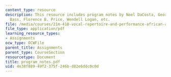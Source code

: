 ```yaml
---
content_type: resource
description: This resource includes program notes by Noel DaCosta, George Houston
  Bass, Florence B. Price, Wendell Logan, etc.
file: /media/courses/21m-410-vocal-repertoire-and-performance-african-american-composers-spring-2005/4e38f88949f2375f246bd82e6ddc0c0d_program_notes.pdf
file_type: application/pdf
learning_resource_types:
- Assignments
ocw_type: OCWFile
parent_title: Assignments
parent_type: CourseSection
resourcetype: Document
title: program_notes.pdf
uid: 4e38f889-49f2-375f-246b-d82e6ddc0c0d
---
```

